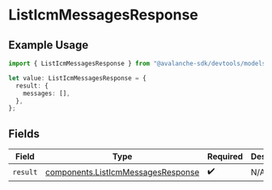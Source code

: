 # ListIcmMessagesResponse

## Example Usage

```typescript
import { ListIcmMessagesResponse } from "@avalanche-sdk/devtools/models/operations";

let value: ListIcmMessagesResponse = {
  result: {
    messages: [],
  },
};
```

## Fields

| Field                                                                                    | Type                                                                                     | Required                                                                                 | Description                                                                              |
| ---------------------------------------------------------------------------------------- | ---------------------------------------------------------------------------------------- | ---------------------------------------------------------------------------------------- | ---------------------------------------------------------------------------------------- |
| `result`                                                                                 | [components.ListIcmMessagesResponse](../../models/components/listicmmessagesresponse.md) | :heavy_check_mark:                                                                       | N/A                                                                                      |
